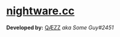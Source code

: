 # [nightware.cc](https://nightware.cc)

**Developed by:** [QÆZZ](https://github.com/QAEZZ) *aka Some Guy#2451*
